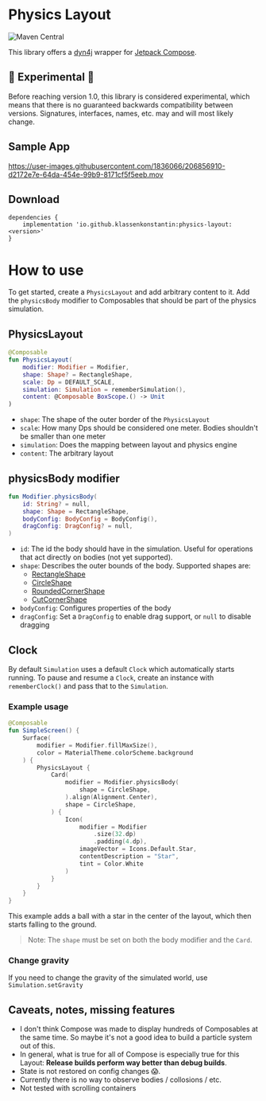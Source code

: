 # Physics Layout
![Maven Central](https://img.shields.io/maven-central/v/io.github.klassenkonstantin/physics-layout?style=flat-square&versionPrefix=0.4)

This library offers a [dyn4j](https://www.dyn4j.org) wrapper for [Jetpack Compose](https://developer.android.com/jetpack/compose).

## 🚧 Experimental 🚧
Before reaching version 1.0, this library is considered experimental, which means that there is no guaranteed backwards compatibility between versions. Signatures, interfaces, names, etc. may and will most likely change.

## Sample App
https://user-images.githubusercontent.com/1836066/206856910-d2172e7e-64da-454e-99b9-8171cf5f5eeb.mov

## Download
```
dependencies {
    implementation 'io.github.klassenkonstantin:physics-layout:<version>'
}
```

# How to use
To get started, create a `PhysicsLayout` and add arbitrary content to it. Add the `physicsBody` modifier to Composables that should be part of the physics simulation.

## PhysicsLayout
```kotlin
@Composable
fun PhysicsLayout(
    modifier: Modifier = Modifier,
    shape: Shape? = RectangleShape,
    scale: Dp = DEFAULT_SCALE,
    simulation: Simulation = rememberSimulation(),
    content: @Composable BoxScope.() -> Unit
)
```
- `shape`: The shape of the outer border of the `PhysicsLayout`
- `scale`: How many Dps should be considered one meter. Bodies shouldn't be smaller than one meter
- `simulation`: Does the mapping between layout and physics engine
- `content`: The arbitrary layout

## physicsBody modifier
```kotlin
fun Modifier.physicsBody(
    id: String? = null,
    shape: Shape = RectangleShape,
    bodyConfig: BodyConfig = BodyConfig(),
    dragConfig: DragConfig? = null,
)
```
- `id`: The id the body should have in the simulation. Useful for operations that act directly on bodies (not yet supported).
- `shape`: Describes the outer bounds of the body. Supported shapes are:
  - [RectangleShape](https://developer.android.com/reference/kotlin/androidx/compose/ui/graphics/package-summary#RectangleShape())
  - [CircleShape](https://developer.android.com/reference/kotlin/androidx/compose/foundation/shape/package-summary#CircleShape())
  - [RoundedCornerShape](https://developer.android.com/reference/kotlin/androidx/compose/foundation/shape/RoundedCornerShape)
  - [CutCornerShape](https://developer.android.com/reference/kotlin/androidx/compose/foundation/shape/CutCornerShape)
- `bodyConfig`: Configures properties of the body
- `dragConfig`: Set a `DragConfig` to enable drag support, or `null` to disable dragging

## Clock
By default `Simulation` uses a default `Clock` which automatically starts running. To pause and resume a `Clock`, create an instance with `rememberClock()` and pass that to the `Simulation`.

### Example usage
```kotlin
@Composable
fun SimpleScreen() {
    Surface(
        modifier = Modifier.fillMaxSize(),
        color = MaterialTheme.colorScheme.background
    ) {
        PhysicsLayout {
            Card(
                modifier = Modifier.physicsBody(
                    shape = CircleShape,
                ).align(Alignment.Center),
                shape = CircleShape,
            ) {
                Icon(
                    modifier = Modifier
                        .size(32.dp)
                        .padding(4.dp),
                    imageVector = Icons.Default.Star,
                    contentDescription = "Star",
                    tint = Color.White
                )
            }
        }
    }
}
```
This example adds a ball with a star in the center of the layout, which then starts falling to the ground.

> Note: The `shape` must be set on both the body modifier and the `Card`.

### Change gravity
If you need to change the gravity of the simulated world, use `Simulation.setGravity`

## Caveats, notes, missing features
- I don't think Compose was made to display hundreds of Composables at the same time. So maybe it's not a good idea to build a particle system out of this.
- In general, what is true for all of Compose is especially true for this Layout: **Release builds perform way better than debug builds**.
- State is not restored on config changes 😱.
- Currently there is no way to observe bodies / collosions / etc.
- Not tested with scrolling containers
